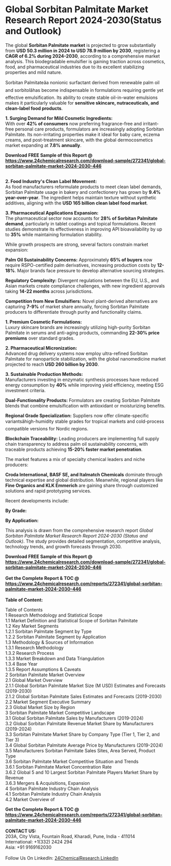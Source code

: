 <h1>Global Sorbitan Palmitate Market Research Report 2024-2030(Status and Outlook)</h1><p>The global <strong>Sorbitan Palmitate market</strong> is projected to grow substantially from <strong>USD 50.3 million in 2024 to USD 78.9 million by 2030</strong>, registering a <strong>CAGR of 6.2% during 2024-2030</strong>, according to a comprehensive market analysis. This biodegradable emulsifier is gaining traction across cosmetics, food, and pharmaceutical industries due to its excellent stabilizing properties and mild nature.</p><p>Sorbitan Palmitateâa nonionic surfactant derived from renewable palm oil and sorbitolâhas become indispensable in formulations requiring gentle yet effective emulsification. Its ability to create stable oil-in-water emulsions makes it particularly valuable for <strong>sensitive skincare, nutraceuticals, and clean-label food products</strong>.</p><p><strong>1. Surging Demand for Mild Cosmetic Ingredients:</strong><br>
With over <strong>42% of consumers</strong> now preferring fragrance-free and irritant-free personal care products, formulators are increasingly adopting Sorbitan Palmitate. Its non-irritating properties make it ideal for baby care, eczema creams, and post-treatment skincare, with the global dermocosmetics market expanding at <strong>7.8% annually</strong>.</p><div><b>Download FREE Sample of this Report @ 
            <a href="https://www.24chemicalresearch.com/download-sample/272341/global-sorbitan-palmitate-market-2024-2030-446">
            https://www.24chemicalresearch.com/download-sample/272341/global-sorbitan-palmitate-market-2024-2030-446</a></b></div><br><p><strong>2. Food Industry's Clean Label Movement:</strong><br>
As food manufacturers reformulate products to meet clean label demands, Sorbitan Palmitate usage in bakery and confectionery has grown by <strong>9.4% year-over-year</strong>. The ingredient helps maintain texture without synthetic additives, aligning with the <strong>USD 165 billion clean label food market</strong>.</p><p><strong>3. Pharmaceutical Applications Expansion:</strong><br>
The pharmaceutical sector now accounts for <strong>28% of Sorbitan Palmitate demand</strong>, particularly in tablet coatings and topical formulations. Recent studies demonstrate its effectiveness in improving API bioavailability by up to <strong>35%</strong> while maintaining formulation stability.</p><p>While growth prospects are strong, several factors constrain market expansion:</p><p><strong>Palm Oil Sustainability Concerns:</strong> Approximately <strong>65% of buyers</strong> now require RSPO-certified palm derivatives, increasing production costs by <strong>12-18%</strong>. Major brands face pressure to develop alternative sourcing strategies.</p><p><strong>Regulatory Complexity:</strong> Divergent regulations between the EU, U.S., and Asian markets create compliance challenges, with new ingredient approvals taking <strong>14-22 months</strong> across jurisdictions.</p><p><strong>Competition from New Emulsifiers:</strong> Novel plant-derived alternatives are capturing <strong>7-9%</strong> of market share annually, forcing Sorbitan Palmitate producers to differentiate through purity and functionality claims.</p><p><strong>1. Premium Cosmetic Formulations:</strong><br>
Luxury skincare brands are increasingly utilizing high-purity Sorbitan Palmitate in serums and anti-aging products, commanding <strong>22-30% price premiums</strong> over standard grades.</p><p><strong>2. Pharmaceutical Micronization:</strong><br>
Advanced drug delivery systems now employ ultra-refined Sorbitan Palmitate for nanoparticle stabilization, with the global nanomedicine market projected to reach <strong>USD 260 billion by 2030</strong>.</p><p><strong>3. Sustainable Production Methods:</strong><br>
Manufacturers investing in enzymatic synthesis processes have reduced energy consumption by <strong>40%</strong> while improving yield efficiency, meeting ESG investment criteria.</p><p><strong>Dual-Functionality Products:</strong> Formulators are creating Sorbitan Palmitate blends that combine emulsification with antioxidant or moisturizing benefits.</p><p><strong>Regional Grade Specialization:</strong> Suppliers now offer climate-specific variantsâhigh-humidity stable grades for tropical markets and cold-process compatible versions for Nordic regions.</p><p><strong>Blockchain Traceability:</strong> Leading producers are implementing full supply chain transparency to address palm oil sustainability concerns, with traceable products achieving <strong>15-20% faster market penetration</strong>.</p><p>The market features a mix of specialty chemical leaders and niche producers:</p><p><strong>Croda International, BASF SE, and Italmatch Chemicals</strong> dominate through technical expertise and global distribution. Meanwhile, regional players like <strong>Fine Organics and KLK Emmerich</strong> are gaining share through customized solutions and rapid prototyping services.</p><p>Recent developments include:</p><p><strong>By Grade:</strong></p><p><strong>By Application:</strong></p><p>This analysis is drawn from the comprehensive research report <em>Global Sorbitan Palmitate Market Research Report 2024-2030 (Status and Outlook)</em>. The study provides detailed segmentation, competitive analysis, technology trends, and growth forecasts through 2030.</p><div><b>Download FREE Sample of this Report @ 
            <a href="https://www.24chemicalresearch.com/download-sample/272341/global-sorbitan-palmitate-market-2024-2030-446">
            https://www.24chemicalresearch.com/download-sample/272341/global-sorbitan-palmitate-market-2024-2030-446</a></b></div><br><div><b>Get the Complete Report & TOC @ 
            <a href="https://www.24chemicalresearch.com/reports/272341/global-sorbitan-palmitate-market-2024-2030-446">
            https://www.24chemicalresearch.com/reports/272341/global-sorbitan-palmitate-market-2024-2030-446</a></b></div><br>
            <b>Table of Content:</b><p>Table of Contents<br />
1 Research Methodology and Statistical Scope<br />
1.1 Market Definition and Statistical Scope of Sorbitan Palmitate<br />
1.2 Key Market Segments<br />
1.2.1 Sorbitan Palmitate Segment by Type<br />
1.2.2 Sorbitan Palmitate Segment by Application<br />
1.3 Methodology & Sources of Information<br />
1.3.1 Research Methodology<br />
1.3.2 Research Process<br />
1.3.3 Market Breakdown and Data Triangulation<br />
1.3.4 Base Year<br />
1.3.5 Report Assumptions & Caveats<br />
2 Sorbitan Palmitate Market Overview<br />
2.1 Global Market Overview<br />
2.1.1 Global Sorbitan Palmitate Market Size (M USD) Estimates and Forecasts (2019-2030)<br />
2.1.2 Global Sorbitan Palmitate Sales Estimates and Forecasts (2019-2030)<br />
2.2 Market Segment Executive Summary<br />
2.3 Global Market Size by Region<br />
3 Sorbitan Palmitate Market Competitive Landscape<br />
3.1 Global Sorbitan Palmitate Sales by Manufacturers (2019-2024)<br />
3.2 Global Sorbitan Palmitate Revenue Market Share by Manufacturers (2019-2024)<br />
3.3 Sorbitan Palmitate Market Share by Company Type (Tier 1, Tier 2, and Tier 3)<br />
3.4 Global Sorbitan Palmitate Average Price by Manufacturers (2019-2024)<br />
3.5 Manufacturers Sorbitan Palmitate Sales Sites, Area Served, Product Type<br />
3.6 Sorbitan Palmitate Market Competitive Situation and Trends<br />
3.6.1 Sorbitan Palmitate Market Concentration Rate<br />
3.6.2 Global 5 and 10 Largest Sorbitan Palmitate Players Market Share by Revenue<br />
3.6.3 Mergers & Acquisitions, Expansion<br />
4 Sorbitan Palmitate Industry Chain Analysis<br />
4.1 Sorbitan Palmitate Industry Chain Analysis<br />
4.2 Market Overview of</p><div><b>Get the Complete Report & TOC @ 
            <a href="https://www.24chemicalresearch.com/reports/272341/global-sorbitan-palmitate-market-2024-2030-446">
            https://www.24chemicalresearch.com/reports/272341/global-sorbitan-palmitate-market-2024-2030-446</a></b></div><br><b>CONTACT US:</b><br>
            203A, City Vista, Fountain Road, Kharadi, Pune, India - 411014<br>
            International: +1(332) 2424 294<br>
            Asia: +91 9169162030 <br><br>
            Follow Us On LinkedIn: <a href="https://www.linkedin.com/company/24chemicalresearch/">24ChemicalResearch LinkedIn</a>